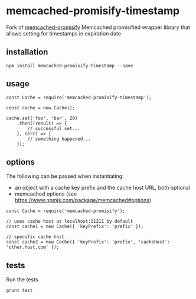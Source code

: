 # memcached-promisify-timestamp

Fork of [memcached-promisify](https://github.com/flightstats/memcached-promisify) Memcached promisified wrapper library that allows setting for timestamps in expiration date

## installation

```shell
npm install memcached-promisify-timestamp --save
```

## usage
```shell
const Cache = require('memcached-promisify-timestamp');

const cache = new Cache();

cache.set('foo', 'bar', 20)
    .then((result) => {
        // successful set...
    }, (err) => {
        // something happened...
    });
```

## options

The following can be passed when instantiating:

* an object with a cache key prefix and the cache host URL, both optional
* memcached options (see https://www.npmjs.com/package/memcached#options)

```shell
const Cache = require('memcached-promisify');

// uses cache host at localhost:11211 by default
const cache1 = new Cache({ 'keyPrefix': 'prefix' });

// specific cache host
const cache2 = new Cache({ 'keyPrefix': 'prefix', 'cacheHost': 'other.host.com' });
```

## tests

Run the tests
```shell
grunt test
```
